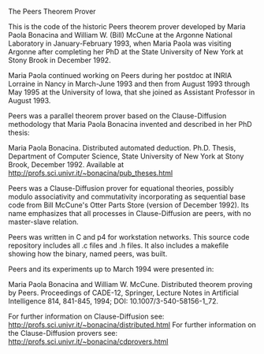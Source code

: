 The Peers Theorem Prover

This is the code of the historic Peers theorem prover developed by Maria Paola Bonacina and
William W. (Bill) McCune at the Argonne National Laboratory in January-February 1993,
when Maria Paola was visiting Argonne after completing her PhD at the State University
of New York at Stony Brook in December 1992.

Maria Paola continued working on Peers during her postdoc at INRIA Lorraine in Nancy in
March-June 1993 and then from August 1993 through May 1995 at the University of Iowa,
that she joined as Assistant Professor in August 1993.

Peers was a parallel theorem prover based on the Clause-Diffusion methodology
that Maria Paola Bonacina invented and described in her PhD thesis:

Maria Paola Bonacina. Distributed automated deduction. Ph.D. Thesis, Department of Computer
Science, State University of New York at Stony Brook, December 1992.
Available at http://profs.sci.univr.it/~bonacina/pub_theses.html

Peers was a Clause-Diffusion prover for equational theories, possibly modulo associativity
and commutativity incorporating as sequential base code from Bill McCune's Otter Parts
Store (version of December 1992). Its name emphasizes that all processes in Clause-Diffusion
are peers, with no master-slave relation.

Peers was written in C and p4 for workstation networks.
This source code repository includes all .c files and .h files.
It also includes a makefile showing how the binary, named peers, was built.

Peers and its experiments up to March 1994 were presented in:

Maria Paola Bonacina and William W. McCune. Distributed theorem proving by Peers.
Proceedings of CADE-12, Springer, Lecture Notes in Artificial Intelligence 814,
841-845, 1994; DOI: 10.1007/3-540-58156-1_72. 

For further information on Clause-Diffusion see:
http://profs.sci.univr.it/~bonacina/distributed.html
For further information on the Clause-Diffusion provers see:
http://profs.sci.univr.it/~bonacina/cdprovers.html

